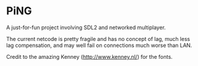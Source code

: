 PiNG
====

A just-for-fun project involving SDL2 and networked multiplayer.

The current netcode is pretty fragile and has no concept of lag, much less lag compensation, and may well fail on connections much worse than LAN.

Credit to the amazing Kenney (http://www.kenney.nl/) for the fonts.
